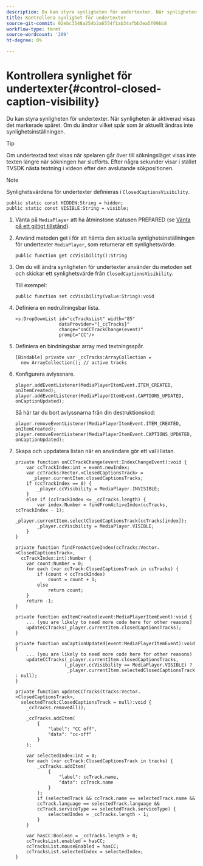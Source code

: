 ```yaml
---
description: Du kan styra synligheten för undertexter. När synligheten är aktiverad visas det markerade spåret. Om du ändrar vilket spår som är aktuellt ändras inte synlighetsinställningen.
title: Kontrollera synlighet för undertexter
source-git-commit: 02ebc3548a254b2a6554f1ab34afbb3ea5f09bb8
workflow-type: tm+mt
source-wordcount: '209'
ht-degree: 0%

---
```


# Kontrollera synlighet för undertexter{#control-closed-caption-visibility}

Du kan styra synligheten för undertexter. När synligheten är aktiverad visas det markerade spåret. Om du ändrar vilket spår som är aktuellt ändras inte synlighetsinställningen.

>[!TIP]
>
>Om undertextad text visas när spelaren går över till sökningsläget visas inte texten längre när sökningen har slutförts. Efter några sekunder visar i stället TVSDK nästa textning i videon efter den avslutande sökpositionen.

>[!NOTE]
>
>Synlighetsvärdena för undertexter definieras i `ClosedCaptionsVisibility`.
>
>```
>public static const HIDDEN:String = hidden; 
>public static const VISIBLE:String = visible;
>```
>

1. Vänta på `MediaPlayer` att ha åtminstone statusen PREPARED (se [Vänta på ett giltigt tillstånd](../../t-psdk-dhls-1.4-configure/c-psdk-dhls-1.4-ui-configure/t-psdk-dhls-1.4-ui-state-prepared-wait-for.md)).
1. Använd metoden get i för att hämta den aktuella synlighetsinställningen för undertexter `MediaPlayer`, som returnerar ett synlighetsvärde.

   ```
   public function get ccVisibility():String
   ```

1. Om du vill ändra synligheten för undertexter använder du metoden set och skickar ett synlighetsvärde från `ClosedCaptionsVisibility`.

   Till exempel:

   ```
   public function set ccVisibility(value:String):void
   ```

1. Definiera en nedrullningsbar lista.

   ```
   <s:DropDownList id="ccTracksList" width="85" 
                   dataProvider="{_ccTracks}" 
                   change="onCCTrackChange(event)" 
                   prompt="CC"/>
   ```

1. Definiera en bindningsbar array med textningsspår.

   ```
   [Bindable] private var _ccTracks:ArrayCollection =  
     new ArrayCollection(); // active tracks 
   ```

1. Konfigurera avlyssnare.

   ```
   player.addEventListener(MediaPlayerItemEvent.ITEM_CREATED, onItemCreated); 
   player.addEventListener(MediaPlayerItemEvent.CAPTIONS_UPDATED, onCaptionUpdated);
   ```

   Så här tar du bort avlyssnarna från din destruktionskod:

   ```
   player.removeEventListener(MediaPlayerItemEvent.ITEM_CREATED, onItemCreated); 
   player.removeEventListener(MediaPlayerItemEvent.CAPTIONS_UPDATED, onCaptionUpdated);
   ```

1. Skapa och uppdatera listan när en användare gör ett val i listan.

   ```
   private function onCCTrackChange(event:IndexChangeEvent):void { 
       var ccTrackIndex:int = event.newIndex; 
       var ccTracks:Vector.<ClosedCaptionsTrack> =  
         _player.currentItem.closedCaptionsTracks; 
       if (ccTrackIndex == 0) { 
           _player.ccVisibility = MediaPlayer.INVISIBLE; 
       } 
       else if (ccTrackIndex <= _ccTracks.length) { 
           var index:Number = findFromActiveIndex(ccTracks, ccTrackIndex - 1); 
           _player.currentItem.selectClosedCaptionsTrack(ccTracks[index]); 
           _player.ccVisibility = MediaPlayer.VISIBLE; 
       } 
   } 
   
   private function findFromActiveIndex(ccTracks:Vector.<ClosedCaptionsTrack>,  
     ccTrackIndex:int):Number { 
       var count:Number = 0; 
       for each (var ccTrack:ClosedCaptionsTrack in ccTracks) { 
           if (count < ccTrackIndex) 
               count = count + 1; 
           else 
               return count; 
       } 
       return -1; 
   } 
   
   private function onItemCreated(event:MediaPlayerItemEvent):void { 
       ... (you are likely to need more code here for other reasons) 
       updateCCTracks(_player.currentItem.closedCaptionsTracks); 
   } 
   
   private function onCaptionUpdated(event:MediaPlayerItemEvent):void { 
       ... (you are likely to need more code here for other reasons) 
       updateCCTracks(_player.currentItem.closedCaptionsTracks,  
                     (_player.ccVisibility == MediaPlayer.VISIBLE) ?  
                      _player.currentItem.selectedClosedCaptionsTrack : null); 
   } 
   
   private function updateCCTracks(tracks:Vector.<ClosedCaptionsTrack>,  
     selectedTrack:ClosedCaptionsTrack = null):void { 
       _ccTracks.removeAll(); 
   
       _ccTracks.addItem( 
           { 
               "label": "CC off", 
               "data": "cc-off" 
           } 
       ); 
   
       var selectedIndex:int = 0; 
       for each (var ccTrack:ClosedCaptionsTrack in tracks) { 
           _ccTracks.addItem( 
               { 
                   "label": ccTrack.name, 
                   "data": ccTrack.name 
               } 
           ); 
           if (selectedTrack && ccTrack.name == selectedTrack.name && 
           ccTrack.language == selectedTrack.language && 
           ccTrack.serviceType == selectedTrack.serviceType) { 
               selectedIndex = _ccTracks.length - 1; 
           } 
       } 
   
       var hasCC:Boolean = _ccTracks.length > 0; 
       ccTracksList.enabled = hasCC; 
       ccTracksList.mouseEnabled = hasCC; 
       ccTracksList.selectedIndex = selectedIndex; 
   } 
   ```
